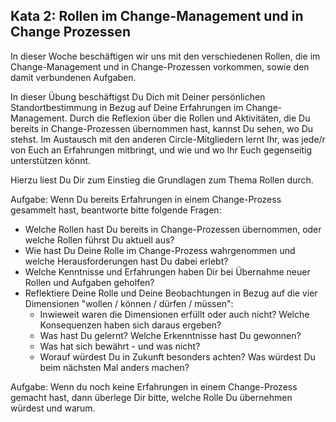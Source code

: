 ## Kata 2: Rollen im Change-Management und in Change Prozessen ##

In dieser Woche beschäftigen wir uns mit den verschiedenen Rollen, die im Change-Management und in Change-Prozessen vorkommen, sowie den damit verbundenen Aufgaben.

In dieser Übung beschäftigst Du Dich mit Deiner persönlichen Standortbestimmung in Bezug auf Deine Erfahrungen im Change-Management. Durch die Reflexion über die Rollen und Aktivitäten, die Du bereits in Change-Prozessen übernommen hast, kannst Du sehen, wo Du stehst. Im Austausch mit den anderen Circle-Mitgliedern lernt Ihr, was jede/r von Euch an Erfahrungen mitbringt, und wie und wo Ihr Euch gegenseitig unterstützen könnt.

Hierzu liest Du Dir zum Einstieg die Grundlagen zum Thema Rollen durch.

Aufgabe: Wenn Du bereits Erfahrungen in einem Change-Prozess gesammelt hast, beantworte bitte folgende Fragen:

- Welche Rollen hast Du bereits in Change-Prozessen übernommen, oder welche Rollen führst Du aktuell aus?
- Wie hast Du Deine Rolle im Change-Prozess wahrgenommen und welche Herausforderungen hast Du dabei erlebt?
- Welche Kenntnisse und Erfahrungen haben Dir bei Übernahme neuer Rollen und Aufgaben geholfen? 
- Reflektiere Deine Rolle und Deine Beobachtungen in Bezug auf die vier Dimensionen "wollen / können / dürfen / müssen": 
  - Inwieweit waren die Dimensionen erfüllt oder auch nicht? Welche Konsequenzen haben sich daraus ergeben?
  - Was hast Du gelernt? Welche Erkenntnisse hast Du gewonnen? 
  - Was hat sich bewährt - und was nicht? 
  - Worauf würdest Du in Zukunft besonders achten? Was würdest Du beim nächsten Mal anders machen?

Aufgabe: Wenn du noch keine Erfahrungen in einem Change-Prozess gemacht hast, dann überlege Dir bitte, welche Rolle Du übernehmen würdest und warum.
